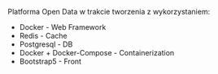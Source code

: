 Platforma Open Data w trakcie tworzenia z wykorzystaniem:
- Docker - Web Framework
- Redis - Cache
- Postgresql - DB
- Docker + Docker-Compose - Containerization
- Bootstrap5 - Front
